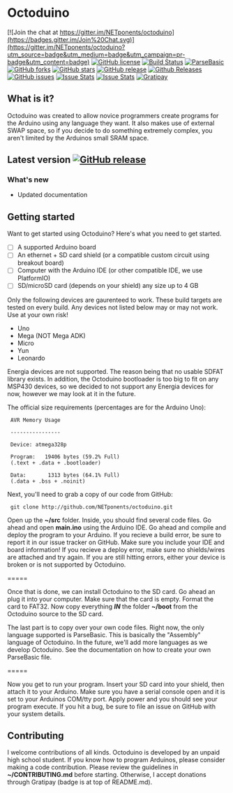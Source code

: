 # Octoduino

[![Join the chat at https://gitter.im/NETponents/octoduino](https://badges.gitter.im/Join%20Chat.svg)](https://gitter.im/NETponents/octoduino?utm_source=badge&utm_medium=badge&utm_campaign=pr-badge&utm_content=badge)
[![GitHub license](https://img.shields.io/github/license/NETponents/octoduino.svg)](https://github.com/NETponents/octoduino)
[![Build Status](https://travis-ci.org/NETponents/octoduino.svg?branch=master)](https://travis-ci.org/NETponents/octoduino)
[![ParseBasic](https://img.shields.io/badge/ParseBasic-v0.1.1-blue.svg)](https://github.com/NETponents/ParseBasic)
[![GitHub forks](https://img.shields.io/github/forks/NETponents/octoduino.svg)](https://github.com/NETponents/octoduino)
[![GitHub stars](https://img.shields.io/github/stars/NETponents/octoduino.svg)](https://github.com/NETponents/octoduino)
[![GitHub release](https://img.shields.io/github/release/NETponents/octoduino.svg)](https://github.com/NETponents/octoduino)
[![Github Releases](https://img.shields.io/github/downloads/NETponents/octoduino/latest/total.svg)](https://github.com/NETponents/octoduino/releases)
[![GitHub issues](https://img.shields.io/github/issues/NETponents/octoduino.svg)](https://github.com/NETponents/octoduino)
[![Issue Stats](http://issuestats.com/github/NETponents/octoduino/badge/pr?style=flat)](http://issuestats.com/github/NETponents/octoduino)
[![Issue Stats](http://issuestats.com/github/NETponents/octoduino/badge/issue?style=flat)](http://issuestats.com/github/NETponents/octoduino)
[![Gratipay](https://img.shields.io/gratipay/ARMmaster17.svg)](http://gratipay.com/~ARMmaster17)

## What is it?
Octoduino was created to allow novice programmers create programs for the Arduino using any language they want. It also makes use of external SWAP space, so if you decide to do something extremely complex, you aren't limited by the Arduinos small SRAM space.

## Latest version [![GitHub release](https://img.shields.io/github/release/NETponents/octoduino.svg)](https://github.com/NETponents/octoduino)
### What's new
- Updated documentation

## Getting started
Want to get started using Octoduino? Here's what you need to get started.
- [ ] A supported Arduino board
- [ ] An ethernet + SD card shield (or a compatible custom circuit using breakout board)
- [ ] Computer with the Arduino IDE (or other compatible IDE, we use PlatformIO)
- [ ] SD/microSD card (depends on your shield) any size up to 4 GB

Only the following devices are gaurenteed to work. These build targets are tested on every build. Any devices not listed below may or may not work. Use at your own risk!
- Uno
- Mega (NOT Mega ADK)
- Micro
- Yun
- Leonardo
 
Energia devices are not supported. The reason being that no usable SDFAT library exists. In addition, the Octoduino bootloader is too big to fit on any MSP430 devices, so we decided to not support any Energia devices for now, however we may look at it in the future.

The official size requirements (percentages are for the Arduino Uno):

     AVR Memory Usage

     ----------------

     Device: atmega328p

     Program:   19406 bytes (59.2% Full)
     (.text + .data + .bootloader)

     Data:       1313 bytes (64.1% Full)
     (.data + .bss + .noinit)



Next, you'll need to grab a copy of our code from GitHub:

     git clone http://github.com/NETponents/octoduino.git

Open up the **~/src** folder. Inside, you should find several code files. Go ahead and open **main.ino** using the Arduino IDE. Go ahead and compile and deploy the program to your Arduino. If you recieve a build error, be sure to report it in our issue tracker on GitHub. Make sure you include your IDE and board information! If you recieve a deploy error, make sure no shields/wires are attached and try again. If you are still hitting errors, either your device is broken or is not supported by Octoduino.

=====

Once that is done, we can install Octoduino to the SD card. Go ahead an plug it into your computer. Make sure that the card is empty. Format the card to FAT32. Now copy everything ***IN*** the folder **~/boot** from the Octoduino source to the SD card.

The last part is to copy over your own code files. Right now, the only language supported is ParseBasic. This is basically the "Assembly" language of Octoduino. In the future, we'll add more languages as we develop Octoduino. See the documentation on how to create your own ParseBasic file.

=====

Now you get to run your program. Insert your SD card into your shield, then attach it to your Arduino. Make sure you have a serial console open and it is set to your Arduinos COM/tty port. Apply power and you should see your program execute. If you hit a bug, be sure to file an issue on GitHub with your system details.

## Contributing
I welcome contributions of all kinds. Octoduino is developed by an unpaid high school student. If you know how to program Arduinos, please consider making a code contribution. Please review the guidelines in **~/CONTRIBUTING.md** before starting. Otherwise, I accept donations through Gratipay (badge is at top of README.md).
